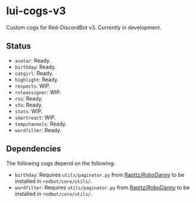 # lui-cogs-v3
Custom cogs for Red-DiscordBot v3.  Currently in development.

## Status
- `avatar`: Ready.
- `birthday`: Ready.
- `catgirl`: Ready.
- `highlight`: Ready.
- `respects`: WIP.
- `roleassigner`: WIP.
- `rss`: Ready.
- `sfu`: Ready.
- `stats`: WIP.
- `smartreact`: WIP.
- `tempchannels`: Ready.
- `wordfilter`: Ready.

## Dependencies
The following cogs depend on the following:
- `birthday`: Requires `utils/paginator.py` from [Rapttz/RoboDanny](
https://github.com/Rapptz/RoboDanny) to be installed in `redbot/core/utils/`.
- `wordfilter`: Requires `utils/paginator.py` from [Rapttz/RoboDanny](
https://github.com/Rapptz/RoboDanny) to be installed in `redbot/core/utils/`.
